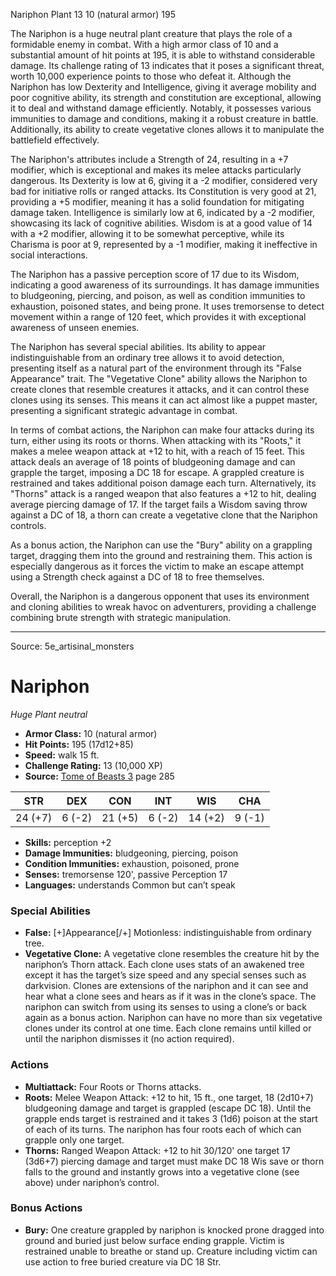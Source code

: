 <MonsterName/>Nariphon</MonsterName>
<CreatureType/>Plant</CreatureType>
<CR/>13</CR>
<AC/>10 (natural armor)</AC>
<HP/>195</HP>
<summary>The Nariphon is a huge neutral plant creature that plays the role of a formidable enemy in combat. With a high armor class of 10 and a substantial amount of hit points at 195, it is able to withstand considerable damage. Its challenge rating of 13 indicates that it poses a significant threat, worth 10,000 experience points to those who defeat it. Although the Nariphon has low Dexterity and Intelligence, giving it average mobility and poor cognitive ability, its strength and constitution are exceptional, allowing it to deal and withstand damage efficiently. Notably, it possesses various immunities to damage and conditions, making it a robust creature in battle. Additionally, its ability to create vegetative clones allows it to manipulate the battlefield effectively.</summary>

<detail>

The Nariphon's attributes include a Strength of 24, resulting in a +7 modifier, which is exceptional and makes its melee attacks particularly dangerous. Its Dexterity is low at 6, giving it a -2 modifier, considered very bad for initiative rolls or ranged attacks. Its Constitution is very good at 21, providing a +5 modifier, meaning it has a solid foundation for mitigating damage taken. Intelligence is similarly low at 6, indicated by a -2 modifier, showcasing its lack of cognitive abilities. Wisdom is at a good value of 14 with a +2 modifier, allowing it to be somewhat perceptive, while its Charisma is poor at 9, represented by a -1 modifier, making it ineffective in social interactions.

The Nariphon has a passive perception score of 17 due to its Wisdom, indicating a good awareness of its surroundings. It has damage immunities to bludgeoning, piercing, and poison, as well as condition immunities to exhaustion, poisoned states, and being prone. It uses tremorsense to detect movement within a range of 120 feet, which provides it with exceptional awareness of unseen enemies.

The Nariphon has several special abilities. Its ability to appear indistinguishable from an ordinary tree allows it to avoid detection, presenting itself as a natural part of the environment through its "False Appearance" trait. The "Vegetative Clone" ability allows the Nariphon to create clones that resemble creatures it attacks, and it can control these clones using its senses. This means it can act almost like a puppet master, presenting a significant strategic advantage in combat.

In terms of combat actions, the Nariphon can make four attacks during its turn, either using its roots or thorns. When attacking with its "Roots," it makes a melee weapon attack at +12 to hit, with a reach of 15 feet. This attack deals an average of 18 points of bludgeoning damage and can grapple the target, imposing a DC 18 for escape. A grappled creature is restrained and takes additional poison damage each turn. Alternatively, its "Thorns" attack is a ranged weapon that also features a +12 to hit, dealing average piercing damage of 17. If the target fails a Wisdom saving throw against a DC of 18, a thorn can create a vegetative clone that the Nariphon controls.

As a bonus action, the Nariphon can use the "Bury" ability on a grappling target, dragging them into the ground and restraining them. This action is especially dangerous as it forces the victim to make an escape attempt using a Strength check against a DC of 18 to free themselves.

Overall, the Nariphon is a dangerous opponent that uses its environment and cloning abilities to wreak havoc on adventurers, providing a challenge combining brute strength with strategic manipulation.</detail>



---

Source: 5e_artisinal_monsters

# Nariphon

*Huge* *Plant* *neutral*

- **Armor Class:** 10 (natural armor)
- **Hit Points:** 195 (17d12+85)
- **Speed:** walk 15 ft.
- **Challenge Rating:** 13 (10,000 XP)
- **Source:** [Tome of Beasts 3](https://koboldpress.com/kpstore/product/tome-of-beasts-3-for-5th-edition/) page 285

| STR | DEX | CON | INT | WIS | CHA |
| --- | --- | --- | --- | --- | --- |
| 24 (+7) | 6 (-2) | 21 (+5) | 6 (-2) | 14 (+2) | 9 (-1) |

- **Skills:** perception +2
- **Damage Immunities:** bludgeoning, piercing, poison
- **Condition Immunities:** exhaustion, poisoned, prone
- **Senses:** tremorsense 120', passive Perception 17
- **Languages:** understands Common but can’t speak

### Special Abilities

- **False:** [+]Appearance[/+] Motionless: indistinguishable from ordinary tree.
- **Vegetative Clone:** A vegetative clone resembles the creature hit by the nariphon’s Thorn attack. Each clone uses stats of an awakened tree except it has the target’s size speed and any special senses such as darkvision. Clones are extensions of the nariphon and it can see and hear what a clone sees and hears as if it was in the clone’s space. The nariphon can switch from using its senses to using a clone’s or back again as a bonus action. Nariphon can have no more than six vegetative clones under its control at one time. Each clone remains until killed or until the nariphon dismisses it (no action required).

### Actions

- **Multiattack:** Four Roots or Thorns attacks.
- **Roots:** Melee Weapon Attack: +12 to hit, 15 ft., one target, 18 (2d10+7) bludgeoning damage and target is grappled (escape DC 18). Until the grapple ends target is restrained and it takes 3 (1d6) poison at the start of each of its turns. The nariphon has four roots each of which can grapple only one target.
- **Thorns:** Ranged Weapon Attack: +12 to hit 30/120' one target 17 (3d6+7) piercing damage and target must make DC 18 Wis save or thorn falls to the ground and instantly grows into a vegetative clone (see above) under nariphon’s control.

### Bonus Actions

- **Bury:** One creature grappled by nariphon is knocked prone dragged into ground and buried just below surface ending grapple. Victim is restrained unable to breathe or stand up. Creature including victim can use action to free buried creature via DC 18 Str.





